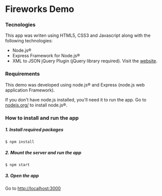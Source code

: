 # Fireworks Demo


### Tecnologies

This app was writen using HTML5, CSS3 and Javascript along with the following technologies:

* Node.js®
* Express Framework for Node.js®
* XML to JSON jQuery Plugin (jQuery library required). Visit the [website](http://www.fyneworks.com/jquery/xml-to-json/).


### Requirements
This demo was developed using node.js® and Express (node.js web application Framework).

If you don't have node.js installed, you'll need it to run the app. Go to [nodejs.org/](http://nodejs.org/) to install node.js®.



### How to install and run the app

##### 1. Install required packages
```
$ npm install
```

##### 2. Mount the server and run the app
```
$ npm start
```

##### 3. Open the app
Go to [http://localhost:3000](http://localhost:3000/ "Fireworks Demo")